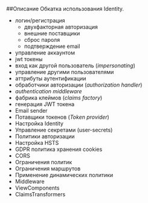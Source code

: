 ﻿##Описание
Обкатка использования Identity.
- логин/регистрация
	- двухфакторная авторизация
	- внешние поставщики
	- сброс пароля
	- подтверждение email
- управление аккаунтом
- jwt токены
- вход как другой пользователь (_impersonating_)
- управление другими пользователями
- аттрибуты аутентификации
- обработчики авторизации (_authorization handler_)
- _authentication middleware_
- фабрика клеймов (_claims factory_)
- генерация JWT токена
- Email sender
- Потавщики токенов (_Token provider_)
- Настройка Identity
- Управление секретами (user-secrets)
- Политики авторизации
- Настройка HSTS
- GDPR политика хранения cookies
- CORS
- Ограничения политик
- Ограничения маршрутов
- Применение динамических политики 
- Middleware
- ViewComponents
- ClaimsTransformers